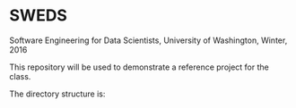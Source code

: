 # SWEDS
Software Engineering for Data Scientists, University of Washington, Winter, 2016

This repository will be used to demonstrate a reference project for the class.

The directory structure is:
